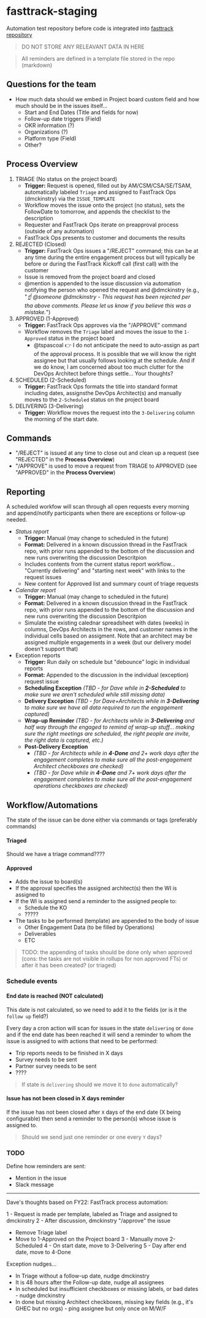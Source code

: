 # fasttrack-staging

Automation test repository before code is integrated into [fasttrack repository](https://github.com/github/fasttrack)

> DO NOT STORE ANY RELEAVANT DATA IN HERE

> All reminders are defined in a template file stored in the repo (markdown)

## Questions for the team
- How much data should we embed in Project board custom field and how much should be in the issues itself...
  - Start and End Dates (Title and fields for now)
  - Follow-up date triggers (Field)
  - OKR information (?)
  - Organizations (?)
  - Platform type (Field)
  - Other?

## Process Overview
1. TRIAGE (No status on the project board)
    - **Trigger:** Request is opened, filled out by AM/CSM/CSA/SE/TSAM, automatically labeled `Triage` and assigned to FastTrack Ops (dmckinstry) via the `ISSUE_TEMPLATE`
    - Workflow moves the issue onto the project (no status), sets the FollowDate to tomorrow, and appends the checklist to the description
    - Requester and FastTrack Ops iterate on preapproval process (outside of any automation)
    - FastTrack Ops presents to customer and documents the results
2. REJECTED (Closed)
    - **Trigger:** FastTrack Ops issues a "/REJECT" command; this can be at any time during the entire engagement process but will typically be before or during the FastTrack Kickoff call (first call) with the customer
    - Issue is removed from the project board and closed
    - @mention is appended to the issue discussion via automation notifying the person who opened the request and @dmckinstry (e.g., "*:point_up: @someone @dmckinstry - This request has been rejected per tha above comments. Please let us know if you believe this was a mistake.*")
3. APPROVED (1-Approved)
    - **Trigger:** FastTrack Ops approves via the "/APPROVE" command
    - Workflow removes the `Triage` label and moves the issue to the `1-Approved` status in the project board
      - @tspascoal :point_right: I do not anticipate the need to auto-assign as part of the approval process. It is possible that we will know the right assignee but that usually follows looking at the schedule.  And if we do know, I am concerned about too much clutter for the DevOps Architect before things settle... Your thoughts?
3. SCHEDULED (2-Scheduled)
    - **Trigger:** FastTrack Ops formats the title into standard format including dates, assignsthe  DevOps Architect(s) and manually moves to the `2-Scheduled` status on the project board
4. DELIVERING (3-Delivering)
    - **Trigger:** Workflow moves the request into the `3-Delivering` column the morning of the start date.

## Commands
- "/REJECT" is issued at any time to close out and clean up a request (see "REJECTED" in the **Process Overview**)
- "/APPROVE" is used to move a request from TRIAGE to APPROVED (see "APPROVED" in the **Process Overview**)

## Reporting

A scheduled workfow will scan through all open requests every morning and append/notify participants when there are exceptions or follow-up needed.

- *Status report*
  - **Trigger:** Manual (may change to scheduled in the future)
  - **Format:** Delivered in a known discussion thread in the FastTrack repo, with prior runs appended to the bottom of the discussion and new runs overwriting the discussion Descritpion
  - Includes contents from the current status report workflow...  "Currently delivering" and "starting next week" with links to the request issues
  - New content for Approved list and summary count of triage requests
- *Calendar report*
  - **Trigger:** Manual (may change to scheduled in the future)
  - **Format:** Delivered in a known discussion thread in the FastTrack repo, with prior runs appended to the bottom of the discussion and new runs overwriting the discussion Descritpion
  - Simulate the existing calednar spreadsheet with dates (weeks) in columns, DevOps Architects in the rows, and customer names in the individual cells based on assigment.  Note that an architect may be assigned multiple engagements in a week (but our delivery model doesn't support that)
- Exception reports
  - **Trigger:** Run daily on schedule but "debounce" logic in individual reports
  - **Format:** Appended to the discussion in the individual (exception) request issue
  - **Scheduling Exception** *(TBD - for Dave while in **2-Scheduled** to make sure we aren't scheduled while still missing data)* 
  - **Delivery Exception** *(TBD - for Dave+Architects while in **3-Delivering** to make sure we have all data required to run the engagement captured)* 
  - **Wrap-up Reminder** *(TBD - for Architects while in **3-Delivering** and half way through the engaged to remind of wrap-up stuff... making sure the right meetings are scheduled, the right people are invite, the right data is captured, etc.)*
  - **Post-Delivery Exception**
    - *(TBD - for Architects while in **4-Done** and 2+ work days after the engagement completes to make sure all the post-engagement Architect checkboxes are checked)* 
    - *(TBD - for Dave while in **4-Done** and 7+ work days after the engagement completes to make sure all the post-engagement operations checkboxes are checked)*

## Workflow/Automations

The state of the issue can be done either via commands or tags (preferably commands)



#### Triaged

Should we have a triage command????

#### Approved 

- Adds the issue to board(s)
- If the approval specifies the assigned architect(s) then the WI is assigned to
- If the WI is assigned send a reminder to the assigned people to:
  - Schedule the KO
  - ?????
- The tasks to be performed (template) are appended to the body of issue
  - Other Engagement Data (to be filled by Operations)
  - Deliverables
  - ETC 

> TODO: the appending of tasks should be done only when approved (cons: the tasks are not visible in rollups for non approved FTs) or after it has been created? (or triaged)

### Schedule events

#### End date is reached (NOT calculated)

This date is not calculated, so we need to add it to the fields (or is it the `follow up` field?)

Every day a cron action will scan for issues in the state `delivering` or `done` and if the end date has been reached it will send a reminder to whom the issue is assigned to with
actions that need to be performed:
- Trip reports needs to be finished in X days
- Survey needs to be sent
- Partner survey needs to be sent
- ????

> If state is `delivering` should we move it to `done` automatically?

#### Issue has not been closed in X days reminder

If the issue has not been closed after `X` days of the end date (X being configurable) then send a reminder to the person(s) whose issue is assigned to.

> Should we send just one reminder or one every `Y` days?

### TODO

Define how reminders are sent:
- Mention in the issue
- Slack message



--- 
Dave's thoughts based on FY22:
FastTrack process automation:

1 - Request is made per template, labeled as Triage and assigned to dmckinstry
2 - After discussion, dmckinstry "/approve" the issue
  - Remove Triage label
  - Move to 1-Approved on the Project board
3 - Manually move 2-Scheduled
4 - On start date, move to 3-Delivering
5 - Day after end date, move to 4-Done


Exception nudges...
- In Triage without a follow-up date, nudge dmckinstry
- It is 48 hours after the Follow-up date, nudge all assignees
- In scheduled but insufficient checkboxes or missing labels, or bad dates - nudge dmckinstry
- In done but missing Architect checkboxes, missing key fields (e.g., it's GHEC but no orgs) - ping assignee but only once on M/W/F
